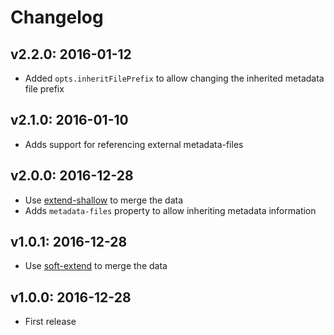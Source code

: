 # Changelog

## v2.2.0: 2016-01-12

- Added `opts.inheritFilePrefix` to allow changing the inherited metadata file prefix

## v2.1.0: 2016-01-10

- Adds support for referencing external metadata-files

## v2.0.0: 2016-12-28

- Use [extend-shallow](https://www.npmjs.com/package/extend-shallow) to merge the data
- Adds `metadata-files` property to allow inheriting metadata information

## v1.0.1: 2016-12-28

- Use [soft-extend](http://npm.im/soft-extend) to merge the data

## v1.0.0: 2016-12-28

- First release
